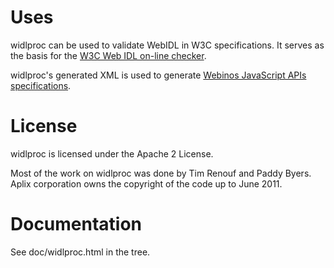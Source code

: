 # Uses

widlproc can be used to validate WebIDL in W3C specifications. It serves as the basis for the [W3C Web IDL on-line checker](http://www.w3.org/2009/07/webidl-check).

widlproc's generated XML is used to generate [Webinos JavaScript APIs specifications](http://dev.webinos.org/specifications/draft/).

# License

widlproc is licensed under the Apache 2 License.

Most of the work on widlproc was done by Tim Renouf and Paddy Byers. Aplix corporation owns the copyright of the code up to June 2011.

# Documentation

See doc/widlproc.html in the tree.
